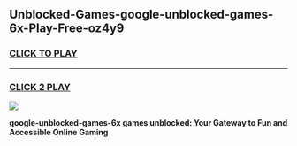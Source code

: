 
## Unblocked-Games-google-unblocked-games-6x-Play-Free-oz4y9
<h3>
<a href="https://premium76.site?title=google-unblocked-games-6x&ref=15A">CLICK TO PLAY</a></h3>
<hr>

<h3>
<a href="https://premium76.site?title=google-unblocked-games-6x&ref=15A">CLICK 2 PLAY</a>
  
</h3>

<a href="https://premium76.site?title=google-unblocked-games-6x&ref=15A"><img src="https://clearcache.store/games.png"></a>


**google-unblocked-games-6x games unblocked: Your Gateway to Fun and Accessible Online Gaming**
